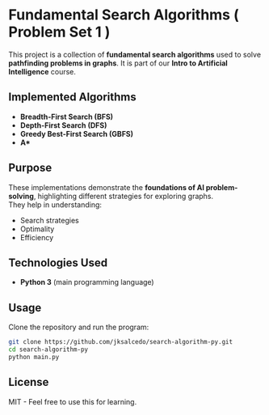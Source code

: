 # Fundamental Search Algorithms ( Problem Set 1 )

This project is a collection of **fundamental search algorithms** used to solve **pathfinding problems in graphs**. It is part of our **Intro to Artificial Intelligence** course.

## Implemented Algorithms
- **Breadth-First Search (BFS)**
- **Depth-First Search (DFS)**
- **Greedy Best-First Search (GBFS)**
- **A\***

## Purpose
These implementations demonstrate the **foundations of AI problem-solving**, highlighting different strategies for exploring graphs.  
They help in understanding:
- Search strategies  
- Optimality  
- Efficiency  

## Technologies Used
- **Python 3** (main programming language)

## Usage
Clone the repository and run the program:

```bash
git clone https://github.com/jksalcedo/search-algorithm-py.git
cd search-algorithm-py
python main.py
```

## License
MIT - Feel free to use this for learning.
